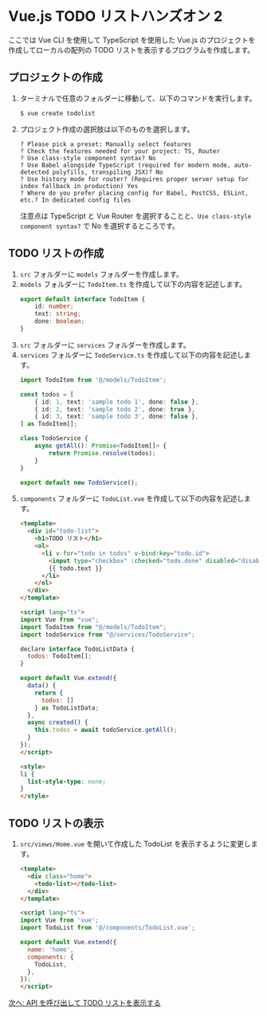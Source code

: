 # Vue.js TODO リストハンズオン 2

ここでは Vue CLI を使用して TypeScript を使用した Vue.js のプロジェクトを作成してローカルの配列の TODO リストを表示するプログラムを作成します。

## プロジェクトの作成

1. ターミナルで任意のフォルダーに移動して、以下のコマンドを実行します。
   ```
   $ vue create todolist
   ```
1. プロジェクト作成の選択肢は以下のものを選択します。
   ```
   ? Please pick a preset: Manually select features
   ? Check the features needed for your project: TS, Router
   ? Use class-style component syntax? No
   ? Use Babel alongside TypeScript (required for modern mode, auto-detected polyfills, transpiling JSX)? No
   ? Use history mode for router? (Requires proper server setup for index fallback in production) Yes
   ? Where do you prefer placing config for Babel, PostCSS, ESLint, etc.? In dedicated config files
   ```
   注意点は TypeScript と Vue Router を選択することと、`Use class-style component syntax?` で No を選択するところです。

## TODO リストの作成

1. `src` フォルダーに `models` フォルダーを作成します。
1. `models` フォルダーに `TodoItem.ts` を作成して以下の内容を記述します。
   ```typescript
   export default interface TodoItem {
       id: number;
       text: string;
       done: boolean;
   }
   ```
1. `src` フォルダーに `services` フォルダーを作成します。
1. `services` フォルダーに `TodoService.ts` を作成して以下の内容を記述します。
   ```typescript
   import TodoItem from '@/models/TodoItem';
   
   const todos = [
       { id: 1, text: 'sample todo 1', done: false },
       { id: 2, text: 'sample todo 2', done: true },
       { id: 3, text: 'sample todo 3', done: false },
   ] as TodoItem[];
   
   class TodoService {
       async getAll(): Promise<TodoItem[]> {
           return Promise.resolve(todos);
       }
   }
   
   export default new TodoService();
   ```
1. `components` フォルダーに `TodoList.vue` を作成して以下の内容を記述します。
    ```html
    <template>
      <div id="todo-list">
        <h1>TODO リスト</h1>
        <ol>
          <li v-for="todo in todos" v-bind:key="todo.id">
            <input type="checkbox" :checked="todo.done" disabled="disabled" />
            {{ todo.text }}
          </li>
        </ol>
      </div>
    </template>
    
    <script lang="ts">
    import Vue from "vue";
    import TodoItem from "@/models/TodoItem";
    import todoService from "@/services/TodoService";
    
    declare interface TodoListData {
      todos: TodoItem[];
    }
    
    export default Vue.extend({
      data() {
        return {
          todos: []
        } as TodoListData;
      },
      async created() {
        this.todos = await todoService.getAll();
      }
    });
    </script>
    
    <style>
    li {
      list-style-type: none;
    }
    </style>
    ```

## TODO リストの表示
1. `src/views/Home.vue` を開いて作成した TodoList を表示するように変更します。
   ```html
   <template>
     <div class="home">
       <todo-list></todo-list>
     </div>
   </template>
   
   <script lang="ts">
   import Vue from 'vue';
   import TodoList from '@/components/TodoList.vue';
   
   export default Vue.extend({
     name: 'home',
     components: {
       TodoList,
     },
   });
   </script>
   ```

[次へ: API を呼び出して TODO リストを表示する](./03.md)

